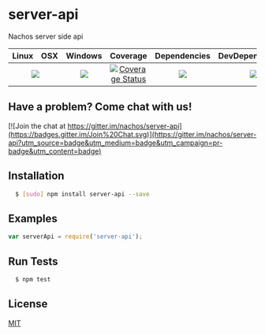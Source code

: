 # server-api

Nachos server side api

<table>
  <thead>
    <tr>
      <th>Linux</th>
      <th>OSX</th>
      <th>Windows</th>
      <th>Coverage</th>
      <th>Dependencies</th>
      <th>DevDependencies</th>
    </tr>
  </thead>
  <tbody>
    <tr>
      <td colspan="2" align="center">
        <a href="https://travis-ci.org/nachos/server-api"><img src="https://img.shields.io/travis/nachos/server-api.svg?style=flat-square"></a>
      </td>
      <td align="center">
        <a href="https://ci.appveyor.com/project/nachos/server-api"><img src="https://img.shields.io/appveyor/ci/nachos/server-api.svg?style=flat-square"></a>
      </td>
      <td align="center">
<a href='https://coveralls.io/r/nachos/server-api'><img src='https://img.shields.io/coveralls/nachos/server-api.svg?style=flat-square' alt='Coverage Status' /></a>
      </td>
      <td align="center">
        <a href="https://david-dm.org/nachos/server-api"><img src="https://img.shields.io/david/nachos/server-api.svg?style=flat-square"></a>
      </td>
      <td align="center">
        <a href="https://david-dm.org/nachos/server-api#info=devDependencies"><img src="https://img.shields.io/david/dev/nachos/server-api.svg?style=flat-square"/></a>
      </td>
    </tr>
  </tbody>
</table>

## Have a problem? Come chat with us!
[![Join the chat at https://gitter.im/nachos/server-api](https://badges.gitter.im/Join%20Chat.svg)](https://gitter.im/nachos/server-api?utm_source=badge&utm_medium=badge&utm_campaign=pr-badge&utm_content=badge)

## Installation
``` bash
  $ [sudo] npm install server-api --save
```

## Examples
``` js
var serverApi = require('server-api');
```

## Run Tests
``` bash
  $ npm test
```

## License

[MIT](LICENSE)
